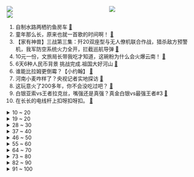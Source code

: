<div >
	<a style="float:left;width:55%;" href = "https://github.com/anuraghazra/github-readme-stats">
	 <img src = "https://github-readme-stats.vercel.app/api?username=iuuuuuaena&theme=buefy&show_icons=true"/>
	</a>
	<a  style="float:right;width:45%" href = "https://github.com/anuraghazra/github-readme-stats">
	 <img  src="https://github-readme-stats.vercel.app/api/top-langs/?username=anuraghazra&layout=compact"/>
	</a>
	</div>

[![](https://img.shields.io/badge/jxd-@jxdgogogo.xyz-yellowgreen.svg)](https://www.jxdgogogo.xyz)<br>
1. 自制水路两栖钓鱼房车 [:link:](//www.bilibili.com/video/BV1HP411D7Rj) <br>
2. 童年那么长，原来也就一首歌的时间啊！ [:link:](//www.bilibili.com/video/BV1Xk4y1W7jT) <br>
3. 【家有神兽】三战第三集：歼20双座型与无人僚机联合作战，猎杀敌方预警机，我军防空系统火力全开，拦截巡航导弹 [:link:](//www.bilibili.com/video/BV1th4y147mc) <br>
4. 10元一份，文旅局长带我吃才知道，这碗粉为什么会火爆云南！ [:link:](//www.bilibili.com/video/BV1no4y1M7PM) <br>
5. 6天6种人民币背景 挑战完成.祖国大好河山 [:link:](//www.bilibili.com/video/BV1Fk4y1s7DX) <br>
6. 谁能比拉姆更倒霉？【小约翰】 [:link:](//www.bilibili.com/video/BV1rM4y1e7XK) <br>
7. 河南小麦咋样了？央视记者实地探访 [:link:](//www.bilibili.com/video/BV1Xo4y1T7ST) <br>
8. 这玩意火了200多年，你不会没吃过吧？ [:link:](//www.bilibili.com/video/BV1RW4y1973m) <br>
9. 白银亚索vs王者拉克丝，嘴强还是真强？真金白银vs最强王者#3 [:link:](//www.bilibili.com/video/BV1TP411X7Rn) <br>
10. 在长长的电线杆上扣呀扣呀扣。 [:link:](//www.bilibili.com/video/BV1du411s7zP) <br>
<details>
<summary>10 ~ 20</summary>

11. 2001年的中国发生了什么？【激荡四十年·2001】 [:link:](//www.bilibili.com/video/BV1b8411f7Z3) <br>
12. 九龄｜极乐净土｜虽迟但到、索尼超甜～ [:link:](//www.bilibili.com/video/BV12L411v7m6) <br>
13. 沉浸式参观！搬进三个月，新工作室现在长啥样？ [:link:](//www.bilibili.com/video/BV1BW4y197vT) <br>
14. 【邓紫棋的VLOG】马尔代夫-天堂之旅 [:link:](//www.bilibili.com/video/BV1Yk4y1W7sX) <br>
15. 家人们喜讯！两道杠！ [:link:](//www.bilibili.com/video/BV1jo4y1M77j) <br>
16. 猫德学院大战狮子猫家族之车轮战 [:link:](//www.bilibili.com/video/BV1vL411v747) <br>
17. 消失的18块 [:link:](//www.bilibili.com/video/BV1em4y14762) <br>
18. 《重返未来：1999》公测PV上映：雨幕之间 时代重映 [:link:](//www.bilibili.com/video/BV1rk4y1L73b) <br>
19. 小傲小潮到处跑！整点淄博小烧烤！ [:link:](//www.bilibili.com/video/BV1Um4y1474e) <br>
</details>
<details>
<summary>19 ~ 20</summary>

20. 一个视频搞懂多巴胺 | 是瘾就能戒，用多巴胺自律上瘾！【白实验】 [:link:](//www.bilibili.com/video/BV1SN41117oY) <br>
21. “众所周知，猫和老鼠不仅仅是动画片还是纪录片” [:link:](//www.bilibili.com/video/BV1do4y1T7u5) <br>
22. “这短短三小时，看懂的人却整整花了十几年” [:link:](//www.bilibili.com/video/BV1Uz4y1i796) <br>
23. 探秘开在中国的"地狱厨房"，主厨现场骂人？！【凭啥这么贵ep64-Bread Street Kitchen & Bar】 [:link:](//www.bilibili.com/video/BV1UX4y1h7WR) <br>
24. 天地大同！神之一手！特效小哥大战八冠王柯洁！ [:link:](//www.bilibili.com/video/BV1qo4y137tA) <br>
25. 【误解向】结束乐队入侵刀匠村 [:link:](//www.bilibili.com/video/BV17k4y1W7e1) <br>
26. 10000元人民币只能在伦敦蜗居！？英国房价太夸张了！ [:link:](//www.bilibili.com/video/BV1d24y1A7Ua) <br>
27. 校园显眼包 [:link:](//www.bilibili.com/video/BV1Gg4y1F7Sa) <br>
28. 完了，最想单推的角色....竟然是主角？！ [:link:](//www.bilibili.com/video/BV1aP411X7PN) <br>
</details>
<details>
<summary>28 ~ 30</summary>

29. 哪个才是动物的真实叫声？！ [:link:](//www.bilibili.com/video/BV13W4y1R7B9) <br>
30. 网瘾赌徒，转眼受邀去国家队，参加达人秀 [:link:](//www.bilibili.com/video/BV1iM4y1e7p1) <br>
31. ⚡一年一度养眼时间到！ [:link:](//www.bilibili.com/video/BV1Mh4y1s7L1) <br>
32. 乌 鸦 坐 飞 机 ？？【BUG快乐阴人流#10】 [:link:](//www.bilibili.com/video/BV1mh4y1R7SP) <br>
33. 【苏星河硬件】全新的华为MateX3，究竟领先了时代多少？ [:link:](//www.bilibili.com/video/BV1mX4y1h7Dk) <br>
34. 骑行新疆，为出国骑行做最后的准备，回到那拉提镇在封闭公路上露营 [:link:](//www.bilibili.com/video/BV11P411X7UD) <br>
35. 前奏一响！没错…是童年无限循环的那首歌～ [:link:](//www.bilibili.com/video/BV1GP411D7Ut) <br>
36. 【1999手书】𝒕𝒉𝒆 𝒍𝒐𝒔𝒕 𝒈𝒆𝒏𝒆𝒓𝒂𝒕𝒊𝒐𝒏 𝒕𝒉𝒐𝒖𝒔𝒂𝒏𝒅. [:link:](//www.bilibili.com/video/BV1RL411q7Vg) <br>
37. 【周傳雄】謝謝你們走進這場《黃昏》 [:link:](//www.bilibili.com/video/BV1mW4y197zr) <br>
</details>
<details>
<summary>37 ~ 40</summary>

38. 可爱…就是女生的必杀技！ [:link:](//www.bilibili.com/video/BV1du411p7dk) <br>
39. 马拉松在特警训练面前不值一提！ [:link:](//www.bilibili.com/video/BV1so4y1M7hH) <br>
40. 五毛经费还原《七龙珠》 [:link:](//www.bilibili.com/video/BV1co4y1M7TN) <br>
41. 生日快乐 [:link:](//www.bilibili.com/video/BV1hu411s7jx) <br>
42. 找两个王者solo，分别告诉他们对方是黄金 [:link:](//www.bilibili.com/video/BV1jN41117UF) <br>
43. 电视问答变血腥杀场！这样的真人秀你敢参加吗？《九号秘事》第八季第五集 [:link:](//www.bilibili.com/video/BV1vh4y1d7GN) <br>
44. 深度|| 彭城惊天大逆转，项羽如何用3万骑兵狂屠风之子的“56万”联军？ [:link:](//www.bilibili.com/video/BV1XW4y197a9) <br>
45. 手速无敌！把悠悠球玩成节奏大师，一分钟学会DNA [:link:](//www.bilibili.com/video/BV17o4y137y5) <br>
46. 当你的女友是个变态，你该如何自救？ [:link:](//www.bilibili.com/video/BV1kh4y1R7DA) <br>
</details>
<details>
<summary>46 ~ 50</summary>

47. 这个项目夜市摆摊，绝对受众广而且赚得多 [:link:](//www.bilibili.com/video/BV1gN411C76q) <br>
48. 当我们第一次尝试唱杀马特洗脑神曲！！！ [:link:](//www.bilibili.com/video/BV1gh4y1s7Gp) <br>
49. 这什么级别的运镜...边打光边跳舞是什么体验？ [:link:](//www.bilibili.com/video/BV1BL411q7MN) <br>
50. 猫和老鼠动画师 挑战画《原神》绮良良和宵宫「配装加点攻略」 [:link:](//www.bilibili.com/video/BV1kW4y197JW) <br>
51. 谷歌翻译20遍【星穹铁道角色大招】配音 [:link:](//www.bilibili.com/video/BV19c411g74r) <br>
52. 我不知道你现在的处境  我只知道你本应该过得更好 [:link:](//www.bilibili.com/video/BV198411Z7Pg) <br>
53. 国外专业音乐人第一次听GALA！没有技巧全是感情 [:link:](//www.bilibili.com/video/BV16X4y1h7b8) <br>
54. 工程结算，摇一个 [:link:](//www.bilibili.com/video/BV1Ao4y1M7gL) <br>
55. 这对双胞胎姐妹花太漂亮了吧，走在路上回头率超级高 [:link:](//www.bilibili.com/video/BV1js4y1B7Ns) <br>
</details>
<details>
<summary>55 ~ 60</summary>

56. 一口锅是如何拯救了林克的载具？ [:link:](//www.bilibili.com/video/BV1sh4y1s7wL) <br>
57. 【花小烙】好好的头发怎么就白了呢？ [:link:](//www.bilibili.com/video/BV1sM4y1e7pc) <br>
58. 【雷古洛思开播吐槽】动物森友会决战葬爱家族 [:link:](//www.bilibili.com/video/BV1H8411f7fP) <br>
59. 所以说，最好的大学在高中的想象里，最好的高中在大学的回忆里 [:link:](//www.bilibili.com/video/BV1LM4y1e7cH) <br>
60. 左边是我妈妈的偶像！ [:link:](//www.bilibili.com/video/BV1g14y1D7AK) <br>
61. “烤柿” [:link:](//www.bilibili.com/video/BV1ym4y147n7) <br>
62. 【超级小桀】小桀电脑店即将上线 [:link:](//www.bilibili.com/video/BV1YN41117B9) <br>
63. 在闺蜜眼中我的爱情多巴胺，要爆了 [:link:](//www.bilibili.com/video/BV1du411p7GJ) <br>
64. 《 夫 人 今 天 不 在 家 》 [:link:](//www.bilibili.com/video/BV1Nh4y1d7oi) <br>
</details>
<details>
<summary>64 ~ 70</summary>

65. 【鬼谷说】长鼻目：大象无形 [:link:](//www.bilibili.com/video/BV1fu4y1o7UQ) <br>
66. 《第二十五单心愿未完成》 [:link:](//www.bilibili.com/video/BV1TX4y1a74m) <br>
67. 【Amanda the Adventurer 动画】别以为我看不到... [:link:](//www.bilibili.com/video/BV1so4y137gc) <br>
68. 打不过就加注！ [:link:](//www.bilibili.com/video/BV1Ys4y1T76m) <br>
69. 改造200斤的男朋友，结果绷不住了！！！ [:link:](//www.bilibili.com/video/BV1Fs4y1i7N8) <br>
70. 谢谢胆子大的朋友来喝我的奶茶！ [:link:](//www.bilibili.com/video/BV1fX4y1h7gB) <br>
71. 奇 奇 怪 怪 的 K P O P 混 音 [:link:](//www.bilibili.com/video/BV1RV4y1m75S) <br>
72. 墓之歌：真5-9网友投稿 [:link:](//www.bilibili.com/video/BV1v24y1A77x) <br>
73. 【Animenz】铃芽之旅 钢琴组曲 [:link:](//www.bilibili.com/video/BV1Su4y1o7BK) <br>
</details>
<details>
<summary>73 ~ 80</summary>

74. 漫展碰拳 [:link:](//www.bilibili.com/video/BV1Fz4y1z7nG) <br>
75. 欧大 丨Scum:新版本美服开荒第一天 就被老外跟踪 [:link:](//www.bilibili.com/video/BV1oV4y1m7qL) <br>
76. 《反内卷》 [:link:](//www.bilibili.com/video/BV1CM4y1i7e1) <br>
77. 有了它，你能吃几碗米饭？ [:link:](//www.bilibili.com/video/BV1hN41117JC) <br>
78. “荒诞的梦境 倒塌轰鸣” [:link:](//www.bilibili.com/video/BV1bo4y1377c) <br>
79. 为什么我说星穹铁道的生命值是神？ [:link:](//www.bilibili.com/video/BV1dP411Q7R9) <br>
80. 会记得第二名的，当然是第一名啊 [:link:](//www.bilibili.com/video/BV1GP411X7Go) <br>
81. 自由切换声音的小夹子！ [:link:](//www.bilibili.com/video/BV18u4y1f7Qu) <br>
82. 我不懂你 但无论怎么样我都会陪着你 [:link:](//www.bilibili.com/video/BV1kh4y147pU) <br>
</details>
<details>
<summary>82 ~ 90</summary>

83. 河马妈妈教小河马学游泳！ [:link:](//www.bilibili.com/video/BV1Fc411V7Fz) <br>
84. 5元一支！网红推荐的“平价雪糕”，究竟值不值？？？ [:link:](//www.bilibili.com/video/BV1bM4y1i7wz) <br>
85. iPhone4S 首发评测视频！ [:link:](//www.bilibili.com/video/BV14M4y1i7iC) <br>
86. 永远爱土豆！薯门万岁！ [:link:](//www.bilibili.com/video/BV1cs4y1i7Z3) <br>
87. 分 手 大 师 [:link:](//www.bilibili.com/video/BV13d4y1f7LL) <br>
88. ⚡R星出品，必输精品⚡ [:link:](//www.bilibili.com/video/BV1Qc411G76M) <br>
89. 去便利店随便对付一口,自制豪华马克定食! [:link:](//www.bilibili.com/video/BV1bc411G7u1) <br>
90. 当你总认为你的存在始于出生时 [:link:](//www.bilibili.com/video/BV1fX4y1h7cE) <br>
91. 【每天6杯咖啡】我的身体发生了什么变化?! [:link:](//www.bilibili.com/video/BV1G8411f7cX) <br>
</details>
<details>
<summary>91 ~ 100</summary>

92. “我没耍帅，有些东西是天生的” [:link:](//www.bilibili.com/video/BV1aM4y1i7oE) <br>
93. 世界上最黑的鱼，深海巨口鱼，出锅后连海王都不敢下嘴了 [:link:](//www.bilibili.com/video/BV1Nc411V7Ww) <br>
94. 等着坐牢吧你 [:link:](//www.bilibili.com/video/BV1vo4y1M7Jn) <br>
95. 万 宁 台 球 真 人 版 [:link:](//www.bilibili.com/video/BV14u411s79D) <br>
96. 父母二合一 [:link:](//www.bilibili.com/video/BV1WL411q7Yp) <br>
97. 【星穹铁道】当你喜欢的星神有了声音！ [:link:](//www.bilibili.com/video/BV1JN41117jZ) <br>
98. 【苏司喵】和ITZY一起跳Cheshire！梦想演唱会后台采访VLOG [:link:](//www.bilibili.com/video/BV1Mm4y147y3) <br>
99. 男生网上买衣服搜索这几个关键词全部搞定｜超实用！衣品飙升｜附淘宝上性价比高且好看的男装店铺推荐 [:link:](//www.bilibili.com/video/BV1A8411f7ii) <br>
100. 销冠也分真假，你遇到过假销冠吗？ [:link:](//www.bilibili.com/video/BV1Co4y1M7nm) <br>
</details>
